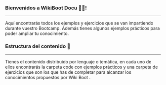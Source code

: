 ### Bienvenidos a WikiBoot Docu 👋🏼!

---

Aquí encontrarás todos los ejemplos y ejercicios que se van impartiendo durante vuestro Bootcamp. Además tienes algunos ejemplos prácticos para poder ampliar tu conocimiento.

### Estructura del contenido 📙

---

Tienes el contenido distribuido por lenguaje o temática, en cada uno de ellos encontrarás la carpeta code con ejemplos prácticos y una carpeta de ejercicios que son los que has de completar para alcanzar los conocimientos propuestos por Wiki Boot .
